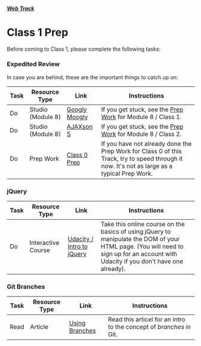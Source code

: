 ##### [Web Track](../..)

# Class 1 Prep

Before coming to Class 1, please complete the following tasks:

### Expedited Review

In case you are behind, these are the important things to catch up on:

Task | Resource Type | Link | Instructions
-----|---------------|------|-------------
Do | Studio (Module 8) | <a href="../../../../cs50/unit3-web/module8/materials/studios/googlymoogly" target="_blank">Googly Moogly</a> | If you get stuck, see the <a href="../../../../cs50/unit3-web/module8/materials/class1-prep" target="_blank">Prep Work</a> for Module 8 / Class 1.
Do | Studio (Module 8) | <a href="../../../../cs50/unit3-web/module8/materials/studios/ajaxson-5" target="_blank">AJAXson 5</a> | If you get stuck, see the <a href="../../../../cs50/unit3-web/module8/materials/class2-prep" target="_blank">Prep Work</a> for Module 8 / Class 2.
Do | Prep Work | <a href="../class0-prep" target="_blank">Class 0 Prep</a> | If you have not already done the Prep Work for Class 0 of this Track, try to speed through it now. It's not as large as a typical Prep Work.

### jQuery
Task | Resource Type | Link | Instructions
-----|---------------|------|-------------
Do | Interactive Course | <a href="https://www.udacity.com/course/intro-to-jquery--ud245" target="_blank">Udacity / Intro to jQuery</a> | Take this online course on the basics of using jQuery to manipulate the DOM of your HTML page. (You will need to sign up for an account with Udacity if you don't have one already).

### Git Branches
Task | Resource Type | Link | Instructions
-----|---------------|------|-------------
Read | Article | <a href="https://www.atlassian.com/git/tutorials/using-branches/" target="_blank">Using Branches</a> | Read this articel for an intro to the concept of *branches* in Git.

